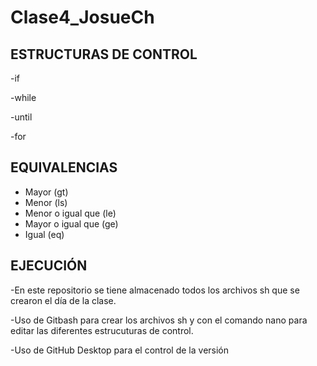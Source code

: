 # Clase4_JosueCh

## ESTRUCTURAS DE CONTROL

-if

-while

-until

-for

## EQUIVALENCIAS

- Mayor  (gt)
- Menor  (ls)
- Menor o igual que  (le)
- Mayor o igual que  (ge)
- Igual (eq)

## EJECUCIÓN

-En este repositorio se tiene almacenado todos los archivos sh que se crearon el día de la clase.

-Uso de Gitbash para crear los archivos sh y con el comando nano para editar las diferentes estrucuturas de control.

-Uso de GitHub Desktop para el control de la versión
